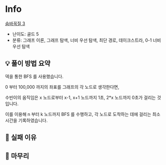 # Info
[숨바꼭질 3](https://boj.kr/13549)

- 난이도: 골드 5
- 분류: 그래프 이론, 그래프 탐색, 너비 우선 탐색, 최단 경로, 데이크스트라, 0-1 너비 우선 탐색

## 💡 풀이 방법 요약

덱을 통한 BFS 를 사용했습니다.

0 부터 100,000 까지의 좌표를 그래프의 각 노드로 생각한다면,

수빈이의 움직임은 x 노드로부터 x-1, x+1 노드까지 1초, 2*x 노드까지 0초가 걸리는 것입니다.

이를 이용해 n 부터 k 노드까지 BFS 를 수행하고, 각 노드로 도착하는 데에 걸리는 최소 시간을 기록하였습니다.

## 👀 실패 이유

## 🙂 마무리

